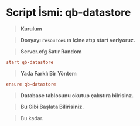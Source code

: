 # Script İsmi: qb-datastore

> **Kurulum**

> **Dosyayı `resources` ın içine atıp start veriyoruz.**

> **Server.cfg Satır Random**
```cfg
start qb-datastore
```
> **Yada Farklı Bir Yöntem**
```cfg
ensure qb-datastore
```
> **Database tablosunu okutup çalıştıra bilrisinz.**

> **Bu Gibi Başlata Bilirisiniz.**

> Bu kadar.
